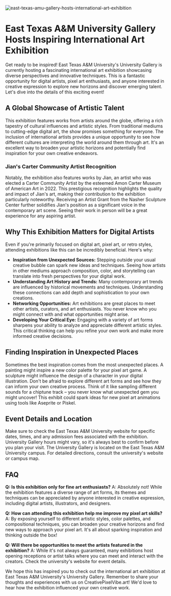 ![east-texas-amu-gallery-hosts-international-art-exhibition](https://images.pexels.com/photos/2422404/pexels-photo-2422404.jpeg?auto=compress&cs=tinysrgb&fit=crop&h=627&w=1200)

# East Texas A&M University Gallery Hosts Inspiring International Art Exhibition

Get ready to be inspired! East Texas A&M University's University Gallery is currently hosting a fascinating international art exhibition showcasing diverse perspectives and innovative techniques. This is a fantastic opportunity for digital artists, pixel art enthusiasts, and anyone interested in creative expression to explore new horizons and discover emerging talent. Let's dive into the details of this exciting event!

## A Global Showcase of Artistic Talent

This exhibition features works from artists around the globe, offering a rich tapestry of cultural influences and artistic styles. From traditional mediums to cutting-edge digital art, the show promises something for everyone. The inclusion of international artists provides a unique opportunity to see how different cultures are interpreting the world around them through art. It's an excellent way to broaden your artistic horizons and potentially find inspiration for your own creative endeavors.

### Jian's Carter Community Artist Recognition

Notably, the exhibition also features works by Jian, an artist who was elected a Carter Community Artist by the esteemed Amon Carter Museum of American Art in 2022. This prestigious recognition highlights the quality and impact of Jian's art, making their contribution to the exhibition particularly noteworthy. Receiving an Artist Grant from the Nasher Sculpture Center further solidifies Jian's position as a significant voice in the contemporary art scene. Seeing their work in person will be a great experience for any aspiring artist.

## Why This Exhibition Matters for Digital Artists

Even if you're primarily focused on digital art, pixel art, or retro styles, attending exhibitions like this can be incredibly beneficial. Here's why:

*   **Inspiration from Unexpected Sources:** Stepping outside your usual creative bubble can spark new ideas and techniques. Seeing how artists in other mediums approach composition, color, and storytelling can translate into fresh perspectives for your digital work.
*   **Understanding Art History and Trends:** Many contemporary art trends are influenced by historical movements and techniques. Understanding these connections can add depth and sophistication to your own creations.
*   **Networking Opportunities:** Art exhibitions are great places to meet other artists, curators, and art enthusiasts. You never know who you might connect with and what opportunities might arise.
*   **Developing Your Critical Eye:** Engaging with a variety of art forms sharpens your ability to analyze and appreciate different artistic styles. This critical thinking can help you refine your own work and make more informed creative decisions.

## Finding Inspiration in Unexpected Places

Sometimes the best inspiration comes from the most unexpected places. A painting might inspire a new color palette for your pixel art game. A sculpture might influence the design of a character in your digital illustration. Don't be afraid to explore different art forms and see how they can inform your own creative process. Think of it like sampling different sounds for a chiptune track – you never know what unexpected gem you might uncover! This exhibit could spark ideas for new pixel art animations using tools like Aseprite or Piskel.

## Event Details and Location

Make sure to check the East Texas A&M University website for specific dates, times, and any admission fees associated with the exhibition. University Gallery hours might vary, so it's always best to confirm before you plan your visit. The University Gallery is located on the East Texas A&M University campus. For detailed directions, consult the university's website or campus map.

## FAQ

**Q: Is this exhibition only for fine art enthusiasts?**
A: Absolutely not! While the exhibition features a diverse range of art forms, its themes and techniques can be appreciated by anyone interested in creative expression, including digital artists, illustrators, and designers.

**Q: How can attending this exhibition help me improve my pixel art skills?**
A: By exposing yourself to different artistic styles, color palettes, and compositional techniques, you can broaden your creative horizons and find new ways to approach your pixel art. It's all about sparking inspiration and thinking outside the box!

**Q: Will there be opportunities to meet the artists featured in the exhibition?**
A: While it's not always guaranteed, many exhibitions host opening receptions or artist talks where you can meet and interact with the creators. Check the university's website for event details.

We hope this has inspired you to check out the international art exhibition at East Texas A&M University's University Gallery. Remember to share your thoughts and experiences with us on CreativePixelVibe.art! We'd love to hear how the exhibition influenced your own creative work.
